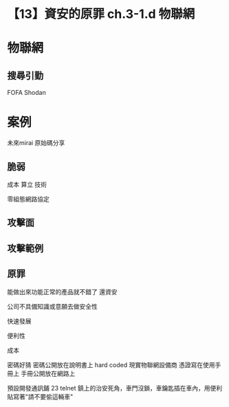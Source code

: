 # 【13】資安的原罪 ch.3-1.d 物聯網

# 物聯網

## 搜尋引勤
FOFA Shodan
# 案例
未來mirai 原始碼分享

## 脆弱
成本
算立
技術


零組態網路協定


## 攻擊面

## 攻擊範例


## 原罪
能做出來功能正常的產品就不錯了 還資安

公司不具備知識或意願去做安全性

快速發展

便利性

成本

密碼好猜 密碼公開放在說明書上 hard coded 
現實物聯網設備商 憑證寫在使用手冊上 手冊公開放在網路上

預設開發通訊鋪 23 telnet
鎮上的治安死角，車門沒鎖，車鑰匙插在車內，用便利貼寫著"請不要偷這輛車"